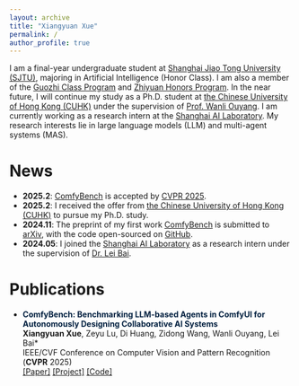 ```yaml
---
layout: archive
title: "Xiangyuan Xue"
permalink: /
author_profile: true
---
```


I am a final-year undergraduate student at [Shanghai Jiao Tong University (SJTU)](https://en.sjtu.edu.cn/about/general_information), majoring in Artificial Intelligence (Honor Class). I am also a member of the [Guozhi Class Program](http://www.qingyuan.sjtu.edu.cn/c/Introductiongzb) and [Zhiyuan Honors Program](https://en.zhiyuan.sjtu.edu.cn/en/about/overview). In the near future, I will continue my study as a Ph.D. student at [the Chinese University of Hong Kong (CUHK)](https://www.cuhk.edu.hk/english/aboutus/university-intro.html) under the supervision of [Prof. Wanli Ouyang](https://wlouyang.github.io/). I am currently working as a research intern at the [Shanghai AI Laboratory](https://www.shlab.org.cn/aboutus). My research interests lie in large language models (LLM) and multi-agent systems (MAS).

News
======

- **2025.2**: [ComfyBench](https://xxyqwq.github.io/ComfyBench) is accepted by [CVPR 2025](https://cvpr.thecvf.com/Conferences/2025).
- **2025.2**: I received the offer from [the Chinese University of Hong Kong (CUHK)](https://www.cuhk.edu.hk/english/aboutus/university-intro.html) to pursue my Ph.D. study.
- **2024.11**: The preprint of my first work [ComfyBench](https://xxyqwq.github.io/ComfyBench) is submitted to [arXiv](https://arxiv.org/abs/2409.01392), with the code open-sourced on [GitHub](https://github.com/xxyQwQ/ComfyBench).
- **2024.05**: I joined the [Shanghai AI Laboratory](https://www.shlab.org.cn/aboutus) as a research intern under the supervision of [Dr. Lei Bai](http://leibai.site/).

Publications
======

- **<font color="#001f3f">ComfyBench: Benchmarking LLM-based Agents in ComfyUI for Autonomously Designing Collaborative AI Systems</font>**<br />
**Xiangyuan Xue**, Zeyu Lu, Di Huang, Zidong Wang, Wanli Ouyang, Lei Bai*<br />
IEEE/CVF Conference on Computer Vision and Pattern Recognition (**CVPR** 2025)<br />
[[Paper]](https://arxiv.org/abs/2409.01392) [[Project]](https://xxyqwq.github.io/ComfyBench) [[Code]](https://github.com/xxyQwQ/ComfyBench)<br />

